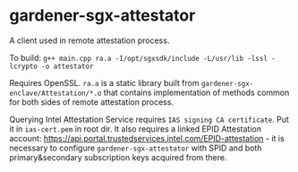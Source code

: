 # gardener-sgx-attestator

A client used in remote attestation process.

To build: `g++ main.cpp ra.a -I/opt/sgxsdk/include -L/usr/lib -lssl -lcrypto -o attestator`

Requires OpenSSL. `ra.a` is a static library built from `gardener-sgx-enclave/Attestation/*.o` that contains implementation of methods common for both sides of remote attestation process.

Querying Intel Attestation Service requires `IAS signing CA certificate`. Put it in `ias-cert.pem` in root dir. It also requires a linked EPID Attestation account: https://api.portal.trustedservices.intel.com/EPID-attestation - it is necessary to configure `gardener-sgx-attestator` with SPID and both primary&secondary subscription keys acquired from there.
